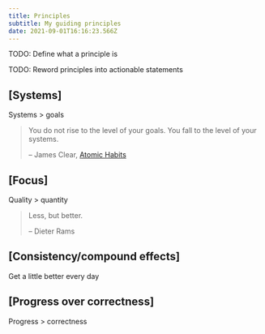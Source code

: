 ```yaml
---
title: Principles
subtitle: My guiding principles
date: 2021-09-01T16:16:23.566Z
---
```

TODO: Define what a principle is

TODO: Reword principles into actionable statements

## [Systems]

Systems > goals

> You do not rise to the level of your goals. You fall to the level of your systems.
>
> – James Clear, [Atomic Habits](https://jamesclear.com/atomic-habits)

## [Focus]

Quality > quantity

> Less, but better.
>
> – Dieter Rams

## [Consistency/compound effects]

Get a little better every day

## [Progress over correctness]

Progress > correctness

